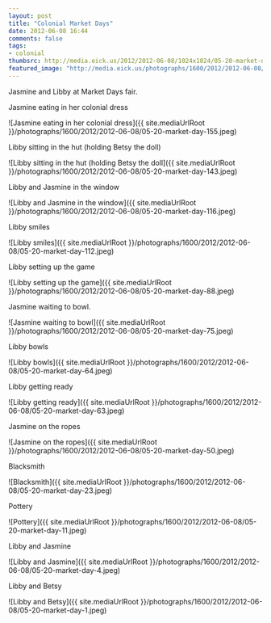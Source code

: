 ```yaml
---
layout: post
title: "Colonial Market Days"
date: 2012-06-08 16:44
comments: false
tags: 
- colonial
thumbsrc: http://media.eick.us/2012/2012-06-08/1024x1024/05-20-market-day-11.jpeg
featured_image: "http://media.eick.us/photographs/1600/2012/2012-06-08/05-20-market-day-155.jpeg"
---
```

Jasmine and Libby at Market Days fair.

Jasmine eating in her colonial dress



![Jasmine eating in her colonial dress]({{ site.mediaUrlRoot }}/photographs/1600/2012/2012-06-08/05-20-market-day-155.jpeg)


Libby sitting in the hut (holding Betsy the doll)



![Libby sitting in the hut (holding Betsy the doll]({{ site.mediaUrlRoot }}/photographs/1600/2012/2012-06-08/05-20-market-day-143.jpeg)


Libby and Jasmine in the window



![Libby and Jasmine in the window]({{ site.mediaUrlRoot }}/photographs/1600/2012/2012-06-08/05-20-market-day-116.jpeg)


Libby smiles



![Libby smiles]({{ site.mediaUrlRoot }}/photographs/1600/2012/2012-06-08/05-20-market-day-112.jpeg)


Libby setting up the game



![Libby setting up the game]({{ site.mediaUrlRoot }}/photographs/1600/2012/2012-06-08/05-20-market-day-88.jpeg)


Jasmine waiting to bowl.



![Jasmine waiting to bowl]({{ site.mediaUrlRoot }}/photographs/1600/2012/2012-06-08/05-20-market-day-75.jpeg)


Libby bowls



![Libby bowls]({{ site.mediaUrlRoot }}/photographs/1600/2012/2012-06-08/05-20-market-day-64.jpeg)


Libby getting ready



![Libby getting ready]({{ site.mediaUrlRoot }}/photographs/1600/2012/2012-06-08/05-20-market-day-63.jpeg)


Jasmine on the ropes



![Jasmine on the ropes]({{ site.mediaUrlRoot }}/photographs/1600/2012/2012-06-08/05-20-market-day-50.jpeg)


Blacksmith



![Blacksmith]({{ site.mediaUrlRoot }}/photographs/1600/2012/2012-06-08/05-20-market-day-23.jpeg)


Pottery



![Pottery]({{ site.mediaUrlRoot }}/photographs/1600/2012/2012-06-08/05-20-market-day-11.jpeg)


Libby and Jasmine



![Libby and Jasmine]({{ site.mediaUrlRoot }}/photographs/1600/2012/2012-06-08/05-20-market-day-4.jpeg)


Libby and Betsy



![Libby and Betsy]({{ site.mediaUrlRoot }}/photographs/1600/2012/2012-06-08/05-20-market-day-1.jpeg)
